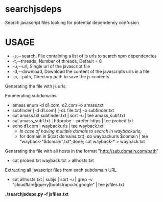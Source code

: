 # searchjsdeps
Search javascript files looking for potential dependency confusion

# USAGE
* -s,--search, File containing a list of js urls to search npm dependencies
* -t,--threads, Number of threads; Default = 8
* -u,--url, Single url of the javascript file
* -d,--download, Download the content of the javascripts urls in a file
* -p,--path, Directory path to save the js contents

Generating the file with js urls:

Enumerating subdomains
* amass enum -d d1.com, d2.com -o amass.txt
* subfinder [-d d1.com] [-dL file.txt] -o subfinder.txt
* cat amass.txt subfinder.txt | sort -u | tee amass_subf.txt
* cat amass_subf.txt | httprobe --prefer-https | tee probed.txt
* echo d1.com | waybackurls | tee wayback.txt
  *  _In case of having multiple domais to search in waybackurls;_   
  * for domain in $(cat domains.txt); do waybackurls $domain | tee "wayback-"$domain".txt";done; cat wayback-* > wayback.txt

Generating the file with all hosts in the format "http://sub.domain.com/path"
* cat probed.txt wayback.txt > allhosts.txt 

Extracting all javascript files from each subdomain URL
* cat allhosts.txt | subjs | sort -u | grep -v "cloudflare\|jquery\|bootstrapcdn\|google" | tee jsfiles.txt 

**./searchjsdeps.py -f jsfiles.txt**
